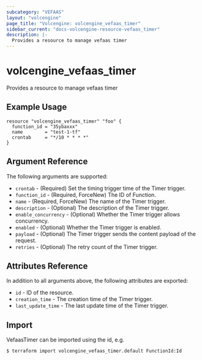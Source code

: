 ```yaml
---
subcategory: "VEFAAS"
layout: "volcengine"
page_title: "Volcengine: volcengine_vefaas_timer"
sidebar_current: "docs-volcengine-resource-vefaas_timer"
description: |-
  Provides a resource to manage vefaas timer
---
```

# volcengine_vefaas_timer
Provides a resource to manage vefaas timer
## Example Usage
```hcl
resource "volcengine_vefaas_timer" "foo" {
  function_id = "35ybaxxx"
  name        = "test-1-tf"
  crontab     = "*/10 * * * *"
}
```
## Argument Reference
The following arguments are supported:
* `crontab` - (Required) Set the timing trigger time of the Timer trigger.
* `function_id` - (Required, ForceNew) The ID of Function.
* `name` - (Required, ForceNew) The name of the Timer trigger.
* `description` - (Optional) The description of the Timer trigger.
* `enable_concurrency` - (Optional) Whether the Timer trigger allows concurrency.
* `enabled` - (Optional) Whether the Timer trigger is enabled.
* `payload` - (Optional) The Timer trigger sends the content payload of the request.
* `retries` - (Optional) The retry count of the Timer trigger.

## Attributes Reference
In addition to all arguments above, the following attributes are exported:
* `id` - ID of the resource.
* `creation_time` - The creation time of the Timer trigger.
* `last_update_time` - The last update time of the Timer trigger.


## Import
VefaasTimer can be imported using the id, e.g.
```
$ terraform import volcengine_vefaas_timer.default FunctionId:Id
```

